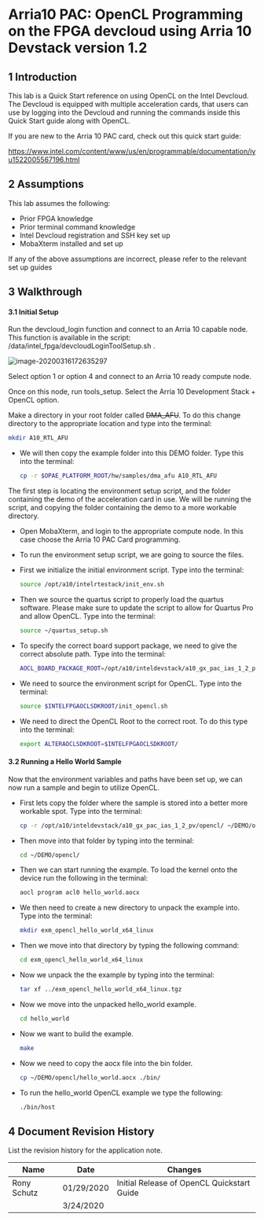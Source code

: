 # Arria10 PAC: OpenCL Programming on the FPGA devcloud using Arria 10 Devstack version 1.2

 

## 1       Introduction

This lab is a Quick Start reference on using OpenCL on the Intel Devcloud. The Devcloud is equipped with multiple acceleration cards, that users can use by logging into the Devcloud and running the commands inside this Quick Start guide along with OpenCL.

If you are new to the Arria 10 PAC card, check out this quick start guide:

https://www.intel.com/content/www/us/en/programmable/documentation/iyu1522005567196.html



## 2       Assumptions

This lab assumes the following:

- Prior FPGA knowledge
- Prior terminal command knowledge
- Intel Devcloud registration and SSH key set up
- MobaXterm installed and set up

If any of the above assumptions are incorrect, please refer to the relevant set up guides



## 3       Walkthrough

#### 3.1            Initial Setup

Run the devcloud_login function and connect to an Arria 10 capable node. This function is available in the script: /data/intel_fpga/devcloudLoginToolSetup.sh .

![image-20200316172635297](https://user-images.githubusercontent.com/59750149/77004891-17a6d900-691d-11ea-8b3f-433673cc4962.png)

Select option 1 or option 4 and connect to an Arria 10 ready compute node.



Once on this node, run tools_setup. Select the Arria 10 Development Stack + OpenCL option.

Make a directory in your root folder called ~~DMA_AFU~~. To do this change directory to the appropriate location and type into the terminal:

```bash
mkdir A10_RTL_AFU
```

- We will then copy the example folder into this DEMO folder. Type this into the terminal:

  ```bash
  cp -r $OPAE_PLATFORM_ROOT/hw/samples/dma_afu A10_RTL_AFU
  ```

The first step is locating the environment setup script, and the folder containing the demo of the acceleration card in use. We will be running the script, and copying the folder containing the demo to a more workable directory.

- Open MobaXterm, and login to the appropriate compute node. In this case choose the Arria 10 PAC Card programming.

- To run the environment setup script, we are going to source the files.

- First we initialize the initial environment script. Type into the terminal:

  ```bash
  source /opt/a10/intelrtestack/init_env.sh
  ```

- Then we source the quartus script to properly load the quartus software. Please make sure to update the script to allow for Quartus Pro and allow OpenCL. Type into the terminal:

  ```bash
  source ~/quartus_setup.sh
  ```

- To specify the correct board support package, we need to give the correct absolute path. Type into the terminal:

  ```bash
  AOCL_BOARD_PACKAGE_ROOT=/opt/a10/inteldevstack/a10_gx_pac_ias_1_2_pv/opencl/opencl_bsp
  ```

- We need to source the environment script for OpenCL. Type into the terminal:

  ```bash
  source $INTELFPGAOCLSDKROOT/init_opencl.sh
  ```

- We need to direct the OpenCL Root to the correct root. To do this type into the terminal:

  ```bash
  export ALTERAOCLSDKROOT=$INTELFPGAOCLSDKROOT/
  ```

  

#### 3.2            Running a Hello World Sample

Now that the environment variables and paths have been set up, we can now run a sample and begin to utilize OpenCL. 

- First lets copy the folder where the sample is stored into a better more workable spot. Type into the terminal:

  ```bash
  cp -r /opt/a10/inteldevstack/a10_gx_pac_ias_1_2_pv/opencl/ ~/DEMO/opencl/
  ```

- Then move into that folder by typing into the terminal:

  ```bash
  cd ~/DEMO/opencl/
  ```

- Then we can start running the example. To load the kernel onto the device run the following in the terminal:

  ```bash
  aocl program acl0 hello_world.aocx
  ```

- We then need to create a new directory to unpack the example into. Type into the terminal:

  ```bash
  mkdir exm_opencl_hello_world_x64_linux
  ```

- Then we move into that directory by typing the following command:

  ```bash
  cd exm_opencl_hello_world_x64_linux
  ```

- Now we unpack the the example by typing into the terminal:

  ```bash
  tar xf ../exm_opencl_hello_world_x64_linux.tgz
  ```

- Now we move into the unpacked hello_world example.

  ```bash
  cd hello_world
  ```

- Now we want to build the example.

  ```bash
  make
  ```

- Now we need to copy the aocx file into the bin folder. 

  ```bash
  cp ~/DEMO/opencl/hello_world.aocx ./bin/
  ```

- To run the hello_world OpenCL example we type the following:

  ```bash
  ./bin/host
  ```

  

   

## 4       Document Revision History

List the revision history for the application note.

| Name        | Date       | Changes                                    |
| ----------- | ---------- | ------------------------------------------ |
| Rony Schutz | 01/29/2020 | Initial Release of OpenCL Quickstart Guide |
|             | 3/24/2020  |                                            |

 